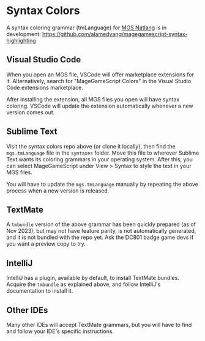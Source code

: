 # Syntax Colors

A syntax coloring grammar (tmLanguage) for [MGS Natlang](mgs/mgs_natlang) is in development: https://github.com/alamedyang/magegamescript-syntax-highlighting

## Visual Studio Code

When you open an MGS file, VSCode will offer marketplace extensions for it. Alternatively, search for "MageGameScript Colors" in the Visual Studio Code extensions marketplace.

After installing the extension, all MGS files you open will have syntax coloring. VSCode will update the extension automatically whenever a new version comes out.

## Sublime Text

Visit the syntax colors repo above (or clone it locally), then find the `mgs.tmLanguage` file in the `syntaxes` folder. Move this file to wherever Sublime Text wants its coloring grammars in your operating system. After this, you can select MageGameScript under View > Syntax to style the text in your MGS files.

You will have to update the `mgs.tmLanguage` manually by repeating the above process when a new version is released.

## TextMate

A `tmbundle` version of the above grammar has been quickly prepared (as of Nov 2023), but may not have feature parity, is not automatically generated, and it is not bundled with the repo yet. Ask the DC801 badge game devs if you want a preview copy to try.

## IntelliJ

IntelliJ has a plugin, available by default, to install TextMate bundles. Acquire the `tmbundle` as explained above, and follow IntelliJ's documentation to install it.

## Other IDEs

Many other IDEs will accept TextMate grammars, but you will have to find and follow your IDE's specific instructions.

